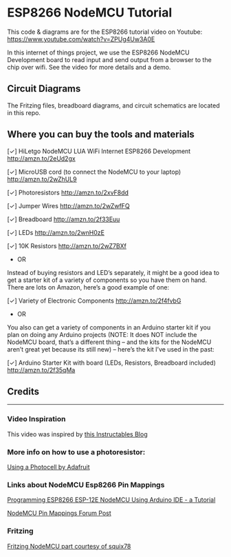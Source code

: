 # ESP8266 NodeMCU Tutorial

This code & diagrams are for the ESP8266 tutorial video on Youtube: https://www.youtube.com/watch?v=ZPUg4Uw3A0E

In this internet of things project, we use the ESP8266 NodeMCU Development board to read input and send output from a browser to the chip over wifi. See the video for more details and a demo.

## Circuit Diagrams
The Fritzing files, breadboard diagrams, and circuit schematics are located in this repo.

## Where you can buy the tools and materials
[✓] HiLetgo NodeMCU LUA WiFi Internet ESP8266 Development http://amzn.to/2eUd2gx

[✓] MicroUSB cord (to connect the NodeMCU to your laptop) http://amzn.to/2wZhUL9

[✓] Photoresistors http://amzn.to/2xvF8dd

[✓] Jumper Wires http://amzn.to/2wZwfFQ

[✓] Breadboard http://amzn.to/2f33Euu

[✓] LEDs http://amzn.to/2wnH0zE

[✓] 10K Resistors http://amzn.to/2wZ7BXf

- OR

Instead of buying resistors and LED’s separately, it might be a good idea to get a starter kit of a variety of components so you have them on hand. There are lots on Amazon, here’s a good example of one:

[✓] Variety of Electronic Components http://amzn.to/2f4fvbG

- OR

You also can get a variety of components in an Arduino starter kit if you plan on doing any Arduino projects (NOTE: It does NOT include the NodeMCU board, that’s a different thing – and the kits for the NodeMCU aren’t great yet because its still new) – here’s the kit I’ve used in the past:

[✓] Arduino Starter Kit with board (LEDs, Resistors, Breadboard included) http://amzn.to/2f35qMa


## Credits
---
### Video Inspiration
This video was inspired by [this Instructables Blog](http://www.instructables.com/id/Quick-Start-to-Nodemcu-ESP8266-on-Arduino-IDE/)


### More info on how to use a photoresistor:
[Using a Photocell by Adafruit](https://learn.adafruit.com/photocells/using-a-photocell)


### Links about NodeMCU Esp8266 Pin Mappings

[Programming ESP8266 ESP-12E NodeMCU Using Arduino IDE - a Tutorial](http://www.instructables.com/id/Programming-ESP8266-ESP-12E-NodeMCU-Using-Arduino-/)

[NodeMCU Pin Mappings Forum Post](https://github.com/esp8266/Arduino/issues/584)


### Fritzing

[Fritzing NodeMCU part courtesy of squix78](https://blog.squix.org/2015/05/esp8266-nodemcu-v10-part-created-for.html)
